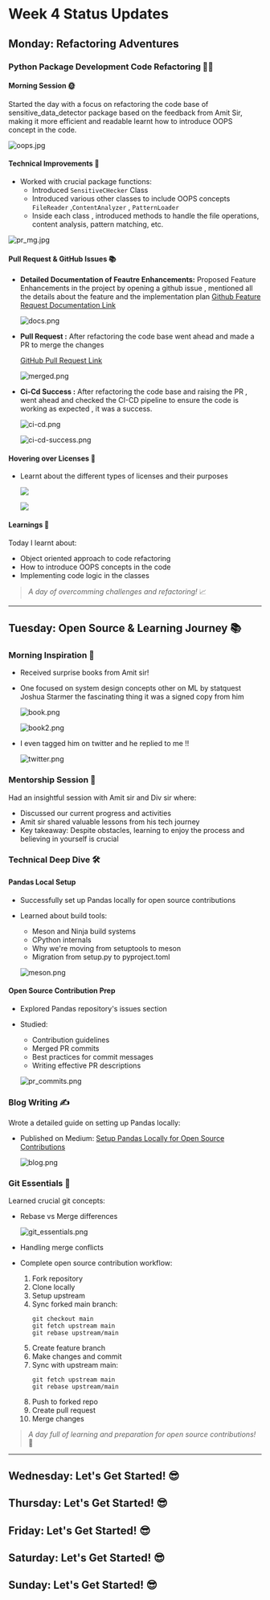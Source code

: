 # Week 4 Status Updates

## Monday: Refactoring Adventures

### Python Package Development Code Refactoring 🏃‍♂️

#### Morning Session 🌞
Started the day with a focus on refactoring the code base of sensitive_data_detector package based on the feedback from Amit Sir, making it more efficient and readable learnt how to introduce OOPS concept in the code.

![oops.jpg](oops.jpg)

#### Technical Improvements 💪 
- Worked with crucial package functions:
  - Introduced `SensitiveCHecker` Class
  - Introduced various other classes to include OOPS concepts `FileReader` ,`ContentAnalyzer` , `PatternLoader` 
  - Inside each class , introduced methods to handle the file operations, content analysis, pattern matching, etc.
  
![pr_mg.jpg](pr_mg.jpg) 

#### Pull Request & GitHub Issues 📚
- **Detailed Documentation of Feautre Enhancements:** 
Proposed Feature Enhancements in the project by opening a github issue , mentioned all the details about the feature and the implementation plan
    [Github Feature Request Documentation Link](https://github.com/akashdv25/sensitive_data_detector/issues/4)

  ![docs.png](issues.png)

- **Pull Request :** 
After refactoring the code base went ahead and made a PR to merge the changes

    [GitHub Pull Request Link](https://github.com/akashdv25/sensitive_data_detector/pull/5)

  ![merged.png](merged.png)


- **Ci-Cd Success :** 
After refactoring the code base and raising the PR , went ahead and checked the CI-CD pipeline to ensure the code is working as expected , it was a success.

 

  ![ci-cd.png](ci-cd.png)

  ![ci-cd-success.png](ci-cd-success.png)

#### Hovering over Licenses 📝

- Learnt about the different types of licenses and their purposes
  
  ![](licens.png)

  ![](licens2.png)

  

#### Learnings 🎯
Today I learnt about:
- Object oriented approach to code refactoring
- How to introduce OOPS concepts in the code
- Implementing code logic in the classes

> *A day of overcomming challenges and refactoring!* 📈


---
## Tuesday: Open Source & Learning Journey 📚

### Morning Inspiration 🌟
- Received surprise books from Amit sir! 
- One focused on system design concepts other on ML by statquest Joshua Starmer the fascinating thing it was a signed copy from him 

  ![book.png](book1.png)

  ![book2.png](book2.png)

- I even tagged him on twitter and he replied to me !!

  ![twitter.png](twitter.jpeg)

### Mentorship Session 💭
Had an insightful session with Amit sir and Div sir where:
- Discussed our current progress and activities
- Amit sir shared valuable lessons from his tech journey
- Key takeaway: Despite obstacles, learning to enjoy the process and believing in yourself is crucial

### Technical Deep Dive 🛠️
#### Pandas Local Setup
- Successfully set up Pandas locally for open source contributions
- Learned about build tools:
  - Meson and Ninja build systems
  - CPython internals
  - Why we're moving from setuptools to meson
  - Migration from setup.py to pyproject.toml

  ![meson.png](meson.png)

#### Open Source Contribution Prep
- Explored Pandas repository's issues section
- Studied:
  - Contribution guidelines
  - Merged PR commits
  - Best practices for commit messages
  - Writing effective PR descriptions

  ![pr_commits.png](pr_commits.png)

### Blog Writing ✍️
Wrote a detailed guide on setting up Pandas locally:
- Published on Medium: [Setup Pandas Locally for Open Source Contributions](https://medium.com/@akashanandani.56/setup-pandas-locally-for-open-source-contributions-582fba71ec55)

  ![blog.png](blog.png)

### Git Essentials 🌿
Learned crucial git concepts:
- Rebase vs Merge differences

  ![git_essentials.png](git_essentials.png)
  
- Handling merge conflicts
- Complete open source contribution workflow:
  1. Fork repository
  2. Clone locally
  3. Setup upstream
  4. Sync forked main branch:
     ```
     git checkout main
     git fetch upstream main
     git rebase upstream/main
     ```
  5. Create feature branch
  6. Make changes and commit
  7. Sync with upstream main:
     ```
     git fetch upstream main
     git rebase upstream/main
     ```
  8. Push to forked repo
  9. Create pull request
  10. Merge changes

  

> *A day full of learning and preparation for open source contributions!* 🚀

---




## Wednesday: Let's Get Started! 😎
## Thursday: Let's Get Started! 😎
## Friday: Let's Get Started! 😎
## Saturday: Let's Get Started! 😎
## Sunday: Let's Get Started! 😎
